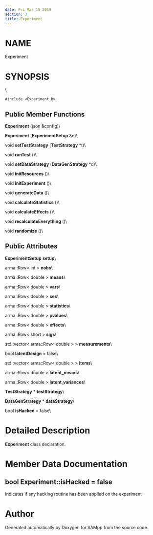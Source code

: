 ```yaml
---
date: Fri Mar 15 2019
section: 3
title: Experiment
---
```


NAME
====

Experiment

SYNOPSIS
========

\

`#include <Experiment.h>`

Public Member Functions
-----------------------

**Experiment** (json &config)\

**Experiment** (**ExperimentSetup** &e)\

void **setTestStrategy** (**TestStrategy** \*t)\

void **runTest** ()\

void **setDataStrategy** (**DataGenStrategy** \*d)\

void **initResources** ()\

void **initExperiment** ()\

void **generateData** ()\

void **calculateStatistics** ()\

void **calculateEffects** ()\

void **recalculateEverything** ()\

void **randomize** ()\

Public Attributes
-----------------

**ExperimentSetup** **setup**\

arma::Row\< int \> **nobs**\

arma::Row\< double \> **means**\

arma::Row\< double \> **vars**\

arma::Row\< double \> **ses**\

arma::Row\< double \> **statistics**\

arma::Row\< double \> **pvalues**\

arma::Row\< double \> **effects**\

arma::Row\< short \> **sigs**\

std::vector\< arma::Row\< double \> \> **measurements**\

bool **latentDesign** = false\

std::vector\< arma::Row\< double \> \> **items**\

arma::Row\< double \> **latent\_means**\

arma::Row\< double \> **latent\_variances**\

**TestStrategy** \* **testStrategy**\

**DataGenStrategy** \* **dataStrategy**\

bool **isHacked** = false\

Detailed Description
====================

**Experiment** class declaration.

Member Data Documentation
=========================

bool Experiment::isHacked = false
---------------------------------

Indicates if any hacking routine has been applied on the experiment

Author
======

Generated automatically by Doxygen for SAMpp from the source code.
